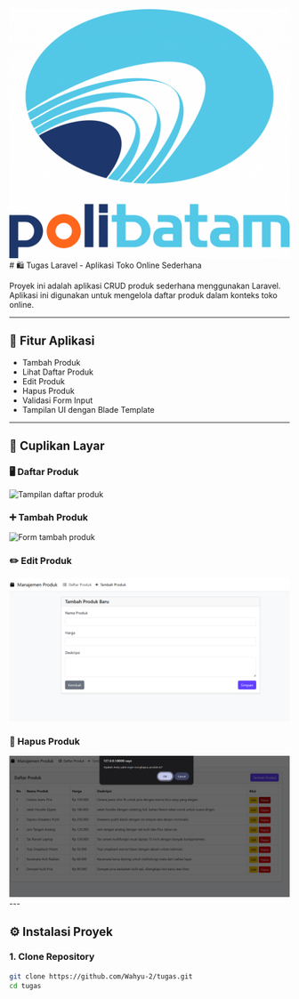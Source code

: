 <img src="img/Img(.ReadMe)/PoltekLogo.png" width="600"/>
# 🛍️ Tugas Laravel - Aplikasi Toko Online Sederhana

Proyek ini adalah aplikasi CRUD produk sederhana menggunakan Laravel. Aplikasi ini digunakan untuk mengelola daftar produk dalam konteks toko online.

---

## 🚀 Fitur Aplikasi

- Tambah Produk
- Lihat Daftar Produk
- Edit Produk
- Hapus Produk
- Validasi Form Input
- Tampilan UI dengan Blade Template

---

## 📸 Cuplikan Layar

### 🖥️ Daftar Produk
<img src="img/Img(.ReadMe)/Tampilan Utama.png)" alt="Tampilan daftar produk" width="600"/>

### ➕ Tambah Produk
<img src="img/Img(.ReadMe)/Tampilan Tambah Produk.png)" alt="Form tambah produk" width="600"/>

### ✏️ Edit Produk 
<img src="img/Img(.ReadMe)/Tampilan Tambah Produk.png" alt="Form edit produk" width="600"/>

### 💾 Hapus Produk
<img src="img/Img(.ReadMe)/Tampilan Hapus.png" alt="Form Hapus produk" width="600"/>
---

## ⚙️ Instalasi Proyek

### 1. Clone Repository
```bash
git clone https://github.com/Wahyu-2/tugas.git
cd tugas
